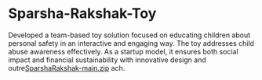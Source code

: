 # Sparsha-Rakshak-Toy
Developed a team-based toy solution focused on educating children about personal safety in an interactive and engaging way. The toy addresses child abuse awareness effectively. As a startup model, it ensures both social impact and financial sustainability with innovative design and outre[SparshaRakshak-main.zip](https://github.com/user-attachments/files/21180444/SparshaRakshak-main.zip)
ach.
